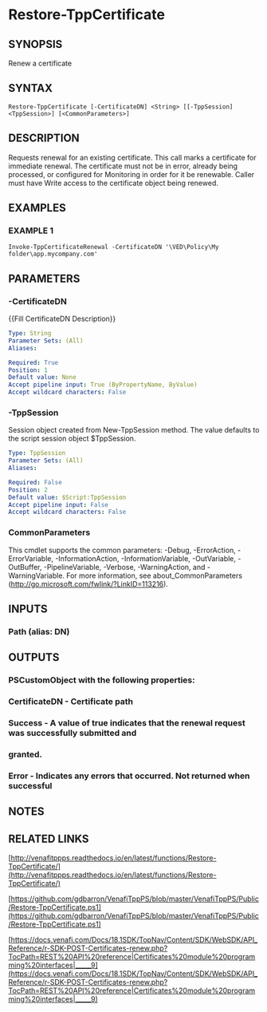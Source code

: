 # Restore-TppCertificate

## SYNOPSIS
Renew a certificate

## SYNTAX

```
Restore-TppCertificate [-CertificateDN] <String> [[-TppSession] <TppSession>] [<CommonParameters>]
```

## DESCRIPTION
Requests renewal for an existing certificate.
This call marks a certificate for
immediate renewal.
The certificate must not be in error, already being processed, or
configured for Monitoring in order for it be renewable.
Caller must have Write access
to the certificate object being renewed.

## EXAMPLES

### EXAMPLE 1
```
Invoke-TppCertificateRenewal -CertificateDN '\VED\Policy\My folder\app.mycompany.com'
```

## PARAMETERS

### -CertificateDN
{{Fill CertificateDN Description}}

```yaml
Type: String
Parameter Sets: (All)
Aliases:

Required: True
Position: 1
Default value: None
Accept pipeline input: True (ByPropertyName, ByValue)
Accept wildcard characters: False
```

### -TppSession
Session object created from New-TppSession method. 
The value defaults to the script session object $TppSession.

```yaml
Type: TppSession
Parameter Sets: (All)
Aliases:

Required: False
Position: 2
Default value: $Script:TppSession
Accept pipeline input: False
Accept wildcard characters: False
```

### CommonParameters
This cmdlet supports the common parameters: -Debug, -ErrorAction, -ErrorVariable, -InformationAction, -InformationVariable, -OutVariable, -OutBuffer, -PipelineVariable, -Verbose, -WarningAction, and -WarningVariable.
For more information, see about_CommonParameters (http://go.microsoft.com/fwlink/?LinkID=113216).

## INPUTS

### Path (alias: DN)
## OUTPUTS

### PSCustomObject with the following properties:
###     CertificateDN - Certificate path
###     Success - A value of true indicates that the renewal request was successfully submitted and
###     granted.
###     Error - Indicates any errors that occurred. Not returned when successful
## NOTES

## RELATED LINKS

[http://venafitppps.readthedocs.io/en/latest/functions/Restore-TppCertificate/](http://venafitppps.readthedocs.io/en/latest/functions/Restore-TppCertificate/)

[https://github.com/gdbarron/VenafiTppPS/blob/master/VenafiTppPS/Public/Restore-TppCertificate.ps1](https://github.com/gdbarron/VenafiTppPS/blob/master/VenafiTppPS/Public/Restore-TppCertificate.ps1)

[https://docs.venafi.com/Docs/18.1SDK/TopNav/Content/SDK/WebSDK/API_Reference/r-SDK-POST-Certificates-renew.php?TocPath=REST%20API%20reference|Certificates%20module%20programming%20interfaces|_____9](https://docs.venafi.com/Docs/18.1SDK/TopNav/Content/SDK/WebSDK/API_Reference/r-SDK-POST-Certificates-renew.php?TocPath=REST%20API%20reference|Certificates%20module%20programming%20interfaces|_____9)

